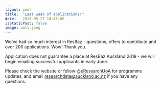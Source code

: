 ```yaml
---
layout: post
title:  "Last week of applications!"
date:   2019-05-27 10:45:00
isStaticPost: false
image: uol1.jpeg
---
```

We’ve had so much interest in ResBaz - questions, offers to contribute and over 200 applications. Wow! Thank you.  

Application does not guarantee a place at ResBaz Auckland 2019 - we will begin emailing successful applicants in early June.  

Please check the website or follow [@eResearchUoA](https://twitter.com/eresearchuoa) for programme updates, and email [researchdata@auckland.ac.nz](mailto:researchdata@auckland.ac.nz) if you have any questions.